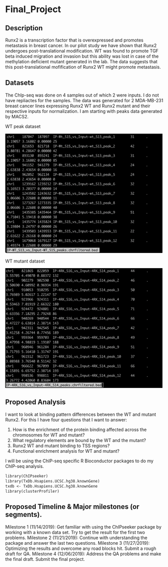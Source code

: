 # Final_Project

## Description
Runx2 is a transcription factor that is overexpressed and promotes metastasis in breast cancer. In our pilot study we have shown that Runx2 undergoes post-translational modification. WT was found to promote TGF beta induced migration and invasion but this ability was lost in case of the methylation deficient mutant generated in the lab. The data suggests that this post-translational mofification of Runx2 WT might promote metastasis. 

## Datasets
The ChIp-seq was done on 4 samples out of which 2 were inputs. I do not have repliactes for the samples. The data was generated for 2 MDA-MB-231 breast cancer lines expressing Runx2 WT and Runx2 mutant and their respective inputs for normalization. I am starting with peaks data generated by MACS2.

WT peak dataset

<img src="https://github.com/psehgal0504/Final_Project/blob/master/Images/WT_dataset.png" width="500">

WT mutant dataset

<img src="https://github.com/psehgal0504/Final_Project/blob/master/Images/Mutant_dataset.png" width="500">

## Proposed Analysis
I want to look at binding pattern differences between the WT and mutant Runx2.
For this I have four questions that I want to answer:
1. How is the enrichment of the protein binding affected across the chromosomes for WT and mutant?
2. What regulatory elements are bound by the WT and the mutant?
3. Runx2 WT and mutant binding to TSS regions?
4. Functional enrichment analysis for WT and mutant?

I will be using the ChIP-seq specific R Bioconductor packages to do my ChIP-seq analysis. 
```{r}
library(ChIPseeker)
library(TxDb.Hsapiens.UCSC.hg38.knownGene)
txdb <- TxDb.Hsapiens.UCSC.hg38.knownGene
library(clusterProfiler)
```

## Proposed Timeline & Major milestones (or segments).
Milestone 1 (11/14/2019): Get familiar with using the ChIPseeker package by working with a known data set. Try to get the result for the first two problems.
Milestone 2 (11/21/2019): Continue with understanding the package and answer the last two questions.
Milestone 3 (11/27/2019): Optimizing the results and overcome any road blocks hit. Submit a rough draft for QA. 
Milestone 4 (12/06/2019): Address the QA problems and make the final draft. Submit the final project.
